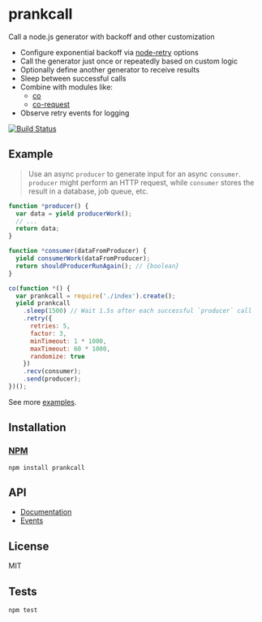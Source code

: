 # prankcall

Call a node.js generator with backoff and other customization

- Configure exponential backoff via [node-retry](https://github.com/tim-kos/node-retry#api) options
- Call the generator just once or repeatedly based on custom logic
- Optionally define another generator to receive results
- Sleep between successful calls
- Combine with modules like:
  - [co](https://github.com/visionmedia/co)
  - [co-request](https://github.com/leukhin/co-request)
- Observe retry events for logging

[![Build Status](https://travis-ci.org/codeactual/prankcall.png)](https://travis-ci.org/codeactual/prankcall)

## Example

> Use an async `producer` to generate input for an async `consumer`.
> `producer` might perform an HTTP request, while `consumer` stores the result in a database, job queue, etc.

```js
function *producer() {
  var data = yield producerWork();
  // ...
  return data;
}

function *consumer(dataFromProducer) {
  yield consumerWork(dataFromProducer);
  return shouldProducerRunAgain(); // {boolean}
}

co(function *() {
  var prankcall = require('./index').create();
  yield prankcall
    .sleep(1500) // Wait 1.5s after each successful `producer` call
    .retry({
      retries: 5,
      factor: 3,
      minTimeout: 1 * 1000,
      maxTimeout: 60 * 1000,
      randomize: true
    })
    .recv(consumer);
    .send(producer);
})();
```

See more [examples](blob/master/test/lib/examples.js).

## Installation

### [NPM](https://npmjs.org/package/prankcall)

    npm install prankcall

## API

- [Documentation](docs/Prankcall.md)
- [Events](docs/events.md)

## License

  MIT

## Tests

    npm test
